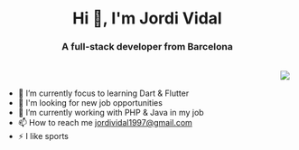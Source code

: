 <h1 align="center">Hi 👋, I'm Jordi Vidal</h1>
<h3 align="center">A full-stack developer from Barcelona</h3>
<br>
<a href="https://github.com/anuraghazra/github-readme-stat">
  <img align="right" src="https://github-readme-stats.vercel.app/api/top-langs/?username=JordiiVidal&layout=compact&theme=dracula&hide_border=true" />
</a>
<br>

 - 🎯 I’m currently focus to learning Dart & Flutter
 - 👯 I'm looking for new job opportunities
 - 🤝 I’m currently working with PHP & Java in my job
 - 📫 How to reach me jordividal1997@gmail.com
 - ⚡ I like sports
